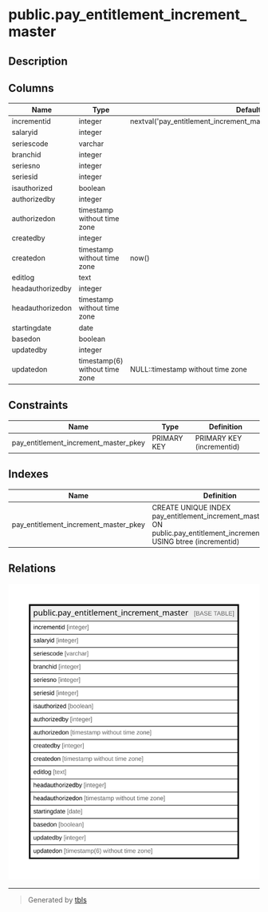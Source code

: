 # public.pay_entitlement_increment_master

## Description

## Columns

| Name | Type | Default | Nullable | Children | Parents | Comment |
| ---- | ---- | ------- | -------- | -------- | ------- | ------- |
| incrementid | integer | nextval('pay_entitlement_increment_master_incrementid_seq'::regclass) | false |  |  |  |
| salaryid | integer |  | true |  |  |  |
| seriescode | varchar |  | true |  |  |  |
| branchid | integer |  | true |  |  |  |
| seriesno | integer |  | true |  |  |  |
| seriesid | integer |  | true |  |  |  |
| isauthorized | boolean |  | true |  |  |  |
| authorizedby | integer |  | true |  |  |  |
| authorizedon | timestamp without time zone |  | true |  |  |  |
| createdby | integer |  | true |  |  |  |
| createdon | timestamp without time zone | now() | true |  |  |  |
| editlog | text |  | true |  |  |  |
| headauthorizedby | integer |  | true |  |  |  |
| headauthorizedon | timestamp without time zone |  | true |  |  |  |
| startingdate | date |  | true |  |  |  |
| basedon | boolean |  | true |  |  |  |
| updatedby | integer |  | true |  |  |  |
| updatedon | timestamp(6) without time zone | NULL::timestamp without time zone | true |  |  |  |

## Constraints

| Name | Type | Definition |
| ---- | ---- | ---------- |
| pay_entitlement_increment_master_pkey | PRIMARY KEY | PRIMARY KEY (incrementid) |

## Indexes

| Name | Definition |
| ---- | ---------- |
| pay_entitlement_increment_master_pkey | CREATE UNIQUE INDEX pay_entitlement_increment_master_pkey ON public.pay_entitlement_increment_master USING btree (incrementid) |

## Relations

![er](public.pay_entitlement_increment_master.svg)

---

> Generated by [tbls](https://github.com/k1LoW/tbls)
